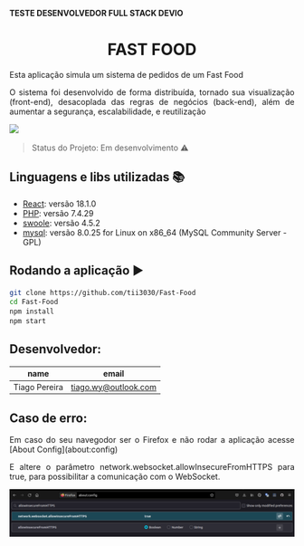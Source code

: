 **TESTE DESENVOLVEDOR FULL STACK DEVIO**

<h1 align="center"> FAST FOOD </h1>
<p align="justify"> Esta aplicação simula um sistema de pedidos de um Fast Food </p>
<p align="justify"> O sistema foi desenvolvido de forma distribuída, tornado sua visualização (front-end), desacoplada das regras de negócios (back-end), além de aumentar a segurança, escalabilidade, e reutilização </p>
<img src="https://raw.githubusercontent.com/tii3030/Fast-Food/main/Screenshot.png"></img>


> Status do Projeto: Em desenvolvimento :warning:

## Linguagens e libs utilizadas :books:

- [React](https://pt-br.reactjs.org/): versão 18.1.0
- [PHP](https://www.php.net/): versão 7.4.29
- [swoole](https://github.com/swoole/swoole-docs): versão 4.5.2
- [mysql](https://www.php.net/): versão 8.0.25 for Linux on x86_64 (MySQL Community Server - GPL)


## Rodando a aplicação :arrow_forward:

```sh
git clone https://github.com/tii3030/Fast-Food
cd Fast-Food
npm install
npm start
```


## Desenvolvedor: 
|name|email|
| -------- | -------- |
|Tiago Pereira|tiago.wy@outlook.com|


## Caso de erro:
<p align="justify"> Em caso do seu navegodor ser o Firefox e não rodar a aplicação acesse [About Config](about:config) </p>
<p align="justify"> E altere o parâmetro network.websocket.allowInsecureFromHTTPS para true, para possibilitar a comunicação com o WebSocket. </p>

<img src="https://raw.githubusercontent.com/tii3030/Fast-Food-Devio/main/Screenshot2.png"></img>

